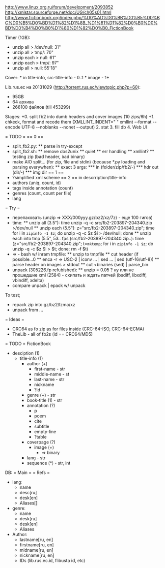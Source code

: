 http://www.linux.org.ru/forum/development/2093852
http://xmlstar.sourceforge.net/doc/UG/ch05s01.html
http://www.fictionbook.org/index.php/%D0%AD%D0%BB%D0%B5%D0%BC%D0%B5%D0%BD%D1%82%D1%8B_%D1%81%D1%82%D0%B0%D0%BD%D0%B4%D0%B0%D1%80%D1%82%D0%B0_FictionBook

Timer (1GB):
* unzip all > /dev/null: 31"
* unzip all > tmp/: 70"
* unzip each > null: 61"
* unzip each > tmp/: 97"
* unzip all > null: 55'18"

Cover:
	* in title-info, src-title-info - 0..1
	* image - 1+

Lib.rus.ec на 20131029 (http://torrent.rus.ec/viewtopic.php?p=60):
* 95GB
* 64 архива
* 266100 файлов (till 453299)

Stages:
+0. split fb2 into dumb headers and cover images (10 zips/6h)
+1. chkeck, format and recode them (XMLLINT_INDENT=" " xmllint --format --encode UTF-8 --noblanks --nonet --output)
 2. stat
 3. fill db
 4. Web UI

= TODO =
== 0 ==
* split_fb2.py:
** parse in try-except
* split_fb2.sh:
** remove dos2unix
** quiet
** err handling
** xmllint?
** testing zip (bad header, bad binary)
* make AIO split... (for zip, file and stdin) (because *.py loading and parsing everywhen):
** exact 3 args:
*** in (folder/zip/fb2/-)
*** hdr out (dir/-)
*** img dir
== 1 ==
* ?simplified xml scheme
== 2 ==
in descrription/title-info
* authors (uniq, count, id)
* tags inside annotation (count)
* genres (count, count per file)
* lang

= Try =
* перепаковать (unzip => XXX/000yyy.gz/bz2/xz/7z) - еще 100 гигов)
* time:
** unzip all (3.5"):
	time unzip -q -c src/fb2-203897-204340.zip >/dev/null
** unzip each (5.5"):
	z="src/fb2-203897-204340.zip"; time for i in `zipinfo -1 $z`; do unzip -q -c $z $i > /dev/null; done
** unzip each into tmp (5.5", 53.. fps (src/fb2-203897-204340.zip..):
	time (z="src/fb2-203897-204340.zip"; t=`mktemp`; for i in `zipinfo -1 $z`; do unzip -q -c $z $i > $t; done; rm -f $t)
* => - bash w/ inram tmpfile:
** unzip to tmpfile
** cut header (if possible...0
** enca -r <file> => USC-2 | iconv ... | sed ... | sed (utf-16/utf-8))
** parse header on images > stdout
** cut <binaries (sed) | parse_bin
* unpack (305226.fp refubished):
** unzip = 0.05
? ну или не прошедшие xml (2584) - скипать и ждать патчей (bsdiff, libxdiff, vbindiff, xdelta)
* compare unpack | epack w/ unpack

To test;
* repack zip into gz/bz2/lzma/xz
* unpack from ...

= Ideas =
* CRC64 as fo zip as for files inside (CRC-64-ISO, CRC-64-ECMA)
* TheLib - all of fb2s (id == CRC64/MD5)

= TODO =
FictionBook
- desciption (1)
  - title-info (1)
    - author (+)
      - first-name - str
      - middle-name - st
      - last-name - str
      - nickname
      - ?id
    - genre (+) - str
    - book-title (1) - str
    - annotation (?)
      - p
      - poem
      - cite
      - subtitle
      - empty-line
      - ?table
    - coverpage (?)
      - image (+)
        - => binary
    - lang - str
    - sequence (*) - str, int

DB:
= Main =
= Refs =
* lang:
    * name
    * desc[ru]
    * desk[en]
    * Aliases[]
* genre:
    * name
    * desk[ru]
    * desk[en]
    * Aliases
* Author:
    * lastname[ru, en]
    * firstname[ru, en]
    * midname[ru, en]
    * nickname[ru, en]
    * IDs (lib.rus.ec.id, flibusta id, etc)
